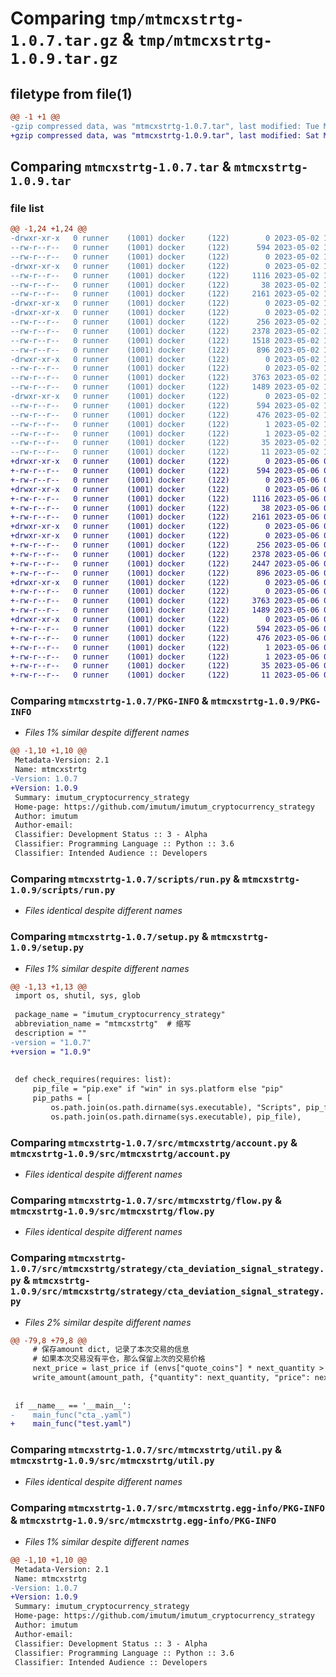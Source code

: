 # Comparing `tmp/mtmcxstrtg-1.0.7.tar.gz` & `tmp/mtmcxstrtg-1.0.9.tar.gz`

## filetype from file(1)

```diff
@@ -1 +1 @@
-gzip compressed data, was "mtmcxstrtg-1.0.7.tar", last modified: Tue May  2 14:14:11 2023, max compression
+gzip compressed data, was "mtmcxstrtg-1.0.9.tar", last modified: Sat May  6 03:35:06 2023, max compression
```

## Comparing `mtmcxstrtg-1.0.7.tar` & `mtmcxstrtg-1.0.9.tar`

### file list

```diff
@@ -1,24 +1,24 @@
-drwxr-xr-x   0 runner    (1001) docker     (122)        0 2023-05-02 14:14:11.357772 mtmcxstrtg-1.0.7/
--rw-r--r--   0 runner    (1001) docker     (122)      594 2023-05-02 14:14:11.357772 mtmcxstrtg-1.0.7/PKG-INFO
--rw-r--r--   0 runner    (1001) docker     (122)        0 2023-05-02 14:14:03.000000 mtmcxstrtg-1.0.7/README.md
-drwxr-xr-x   0 runner    (1001) docker     (122)        0 2023-05-02 14:14:11.357772 mtmcxstrtg-1.0.7/scripts/
--rw-r--r--   0 runner    (1001) docker     (122)     1116 2023-05-02 14:14:03.000000 mtmcxstrtg-1.0.7/scripts/run.py
--rw-r--r--   0 runner    (1001) docker     (122)       38 2023-05-02 14:14:11.357772 mtmcxstrtg-1.0.7/setup.cfg
--rw-r--r--   0 runner    (1001) docker     (122)     2161 2023-05-02 14:14:03.000000 mtmcxstrtg-1.0.7/setup.py
-drwxr-xr-x   0 runner    (1001) docker     (122)        0 2023-05-02 14:14:11.353772 mtmcxstrtg-1.0.7/src/
-drwxr-xr-x   0 runner    (1001) docker     (122)        0 2023-05-02 14:14:11.357772 mtmcxstrtg-1.0.7/src/mtmcxstrtg/
--rw-r--r--   0 runner    (1001) docker     (122)      256 2023-05-02 14:14:03.000000 mtmcxstrtg-1.0.7/src/mtmcxstrtg/__init__.py
--rw-r--r--   0 runner    (1001) docker     (122)     2378 2023-05-02 14:14:03.000000 mtmcxstrtg-1.0.7/src/mtmcxstrtg/account.py
--rw-r--r--   0 runner    (1001) docker     (122)     1518 2023-05-02 14:14:03.000000 mtmcxstrtg-1.0.7/src/mtmcxstrtg/config.py
--rw-r--r--   0 runner    (1001) docker     (122)      896 2023-05-02 14:14:03.000000 mtmcxstrtg-1.0.7/src/mtmcxstrtg/flow.py
-drwxr-xr-x   0 runner    (1001) docker     (122)        0 2023-05-02 14:14:11.357772 mtmcxstrtg-1.0.7/src/mtmcxstrtg/strategy/
--rw-r--r--   0 runner    (1001) docker     (122)        0 2023-05-02 14:14:03.000000 mtmcxstrtg-1.0.7/src/mtmcxstrtg/strategy/__init__.py
--rw-r--r--   0 runner    (1001) docker     (122)     3763 2023-05-02 14:14:03.000000 mtmcxstrtg-1.0.7/src/mtmcxstrtg/strategy/cta_deviation_signal_strategy.py
--rw-r--r--   0 runner    (1001) docker     (122)     1489 2023-05-02 14:14:03.000000 mtmcxstrtg-1.0.7/src/mtmcxstrtg/util.py
-drwxr-xr-x   0 runner    (1001) docker     (122)        0 2023-05-02 14:14:11.357772 mtmcxstrtg-1.0.7/src/mtmcxstrtg.egg-info/
--rw-r--r--   0 runner    (1001) docker     (122)      594 2023-05-02 14:14:11.000000 mtmcxstrtg-1.0.7/src/mtmcxstrtg.egg-info/PKG-INFO
--rw-r--r--   0 runner    (1001) docker     (122)      476 2023-05-02 14:14:11.000000 mtmcxstrtg-1.0.7/src/mtmcxstrtg.egg-info/SOURCES.txt
--rw-r--r--   0 runner    (1001) docker     (122)        1 2023-05-02 14:14:11.000000 mtmcxstrtg-1.0.7/src/mtmcxstrtg.egg-info/dependency_links.txt
--rw-r--r--   0 runner    (1001) docker     (122)        1 2023-05-02 14:14:11.000000 mtmcxstrtg-1.0.7/src/mtmcxstrtg.egg-info/not-zip-safe
--rw-r--r--   0 runner    (1001) docker     (122)       35 2023-05-02 14:14:11.000000 mtmcxstrtg-1.0.7/src/mtmcxstrtg.egg-info/requires.txt
--rw-r--r--   0 runner    (1001) docker     (122)       11 2023-05-02 14:14:11.000000 mtmcxstrtg-1.0.7/src/mtmcxstrtg.egg-info/top_level.txt
+drwxr-xr-x   0 runner    (1001) docker     (122)        0 2023-05-06 03:35:06.421004 mtmcxstrtg-1.0.9/
+-rw-r--r--   0 runner    (1001) docker     (122)      594 2023-05-06 03:35:06.421004 mtmcxstrtg-1.0.9/PKG-INFO
+-rw-r--r--   0 runner    (1001) docker     (122)        0 2023-05-06 03:34:56.000000 mtmcxstrtg-1.0.9/README.md
+drwxr-xr-x   0 runner    (1001) docker     (122)        0 2023-05-06 03:35:06.417004 mtmcxstrtg-1.0.9/scripts/
+-rw-r--r--   0 runner    (1001) docker     (122)     1116 2023-05-06 03:34:56.000000 mtmcxstrtg-1.0.9/scripts/run.py
+-rw-r--r--   0 runner    (1001) docker     (122)       38 2023-05-06 03:35:06.421004 mtmcxstrtg-1.0.9/setup.cfg
+-rw-r--r--   0 runner    (1001) docker     (122)     2161 2023-05-06 03:34:56.000000 mtmcxstrtg-1.0.9/setup.py
+drwxr-xr-x   0 runner    (1001) docker     (122)        0 2023-05-06 03:35:06.417004 mtmcxstrtg-1.0.9/src/
+drwxr-xr-x   0 runner    (1001) docker     (122)        0 2023-05-06 03:35:06.421004 mtmcxstrtg-1.0.9/src/mtmcxstrtg/
+-rw-r--r--   0 runner    (1001) docker     (122)      256 2023-05-06 03:34:56.000000 mtmcxstrtg-1.0.9/src/mtmcxstrtg/__init__.py
+-rw-r--r--   0 runner    (1001) docker     (122)     2378 2023-05-06 03:34:56.000000 mtmcxstrtg-1.0.9/src/mtmcxstrtg/account.py
+-rw-r--r--   0 runner    (1001) docker     (122)     2447 2023-05-06 03:34:56.000000 mtmcxstrtg-1.0.9/src/mtmcxstrtg/config.py
+-rw-r--r--   0 runner    (1001) docker     (122)      896 2023-05-06 03:34:56.000000 mtmcxstrtg-1.0.9/src/mtmcxstrtg/flow.py
+drwxr-xr-x   0 runner    (1001) docker     (122)        0 2023-05-06 03:35:06.421004 mtmcxstrtg-1.0.9/src/mtmcxstrtg/strategy/
+-rw-r--r--   0 runner    (1001) docker     (122)        0 2023-05-06 03:34:56.000000 mtmcxstrtg-1.0.9/src/mtmcxstrtg/strategy/__init__.py
+-rw-r--r--   0 runner    (1001) docker     (122)     3763 2023-05-06 03:34:56.000000 mtmcxstrtg-1.0.9/src/mtmcxstrtg/strategy/cta_deviation_signal_strategy.py
+-rw-r--r--   0 runner    (1001) docker     (122)     1489 2023-05-06 03:34:56.000000 mtmcxstrtg-1.0.9/src/mtmcxstrtg/util.py
+drwxr-xr-x   0 runner    (1001) docker     (122)        0 2023-05-06 03:35:06.421004 mtmcxstrtg-1.0.9/src/mtmcxstrtg.egg-info/
+-rw-r--r--   0 runner    (1001) docker     (122)      594 2023-05-06 03:35:06.000000 mtmcxstrtg-1.0.9/src/mtmcxstrtg.egg-info/PKG-INFO
+-rw-r--r--   0 runner    (1001) docker     (122)      476 2023-05-06 03:35:06.000000 mtmcxstrtg-1.0.9/src/mtmcxstrtg.egg-info/SOURCES.txt
+-rw-r--r--   0 runner    (1001) docker     (122)        1 2023-05-06 03:35:06.000000 mtmcxstrtg-1.0.9/src/mtmcxstrtg.egg-info/dependency_links.txt
+-rw-r--r--   0 runner    (1001) docker     (122)        1 2023-05-06 03:35:06.000000 mtmcxstrtg-1.0.9/src/mtmcxstrtg.egg-info/not-zip-safe
+-rw-r--r--   0 runner    (1001) docker     (122)       35 2023-05-06 03:35:06.000000 mtmcxstrtg-1.0.9/src/mtmcxstrtg.egg-info/requires.txt
+-rw-r--r--   0 runner    (1001) docker     (122)       11 2023-05-06 03:35:06.000000 mtmcxstrtg-1.0.9/src/mtmcxstrtg.egg-info/top_level.txt
```

### Comparing `mtmcxstrtg-1.0.7/PKG-INFO` & `mtmcxstrtg-1.0.9/PKG-INFO`

 * *Files 1% similar despite different names*

```diff
@@ -1,10 +1,10 @@
 Metadata-Version: 2.1
 Name: mtmcxstrtg
-Version: 1.0.7
+Version: 1.0.9
 Summary: imutum_cryptocurrency_strategy
 Home-page: https://github.com/imutum/imutum_cryptocurrency_strategy
 Author: imutum
 Author-email: 
 Classifier: Development Status :: 3 - Alpha
 Classifier: Programming Language :: Python :: 3.6
 Classifier: Intended Audience :: Developers
```

### Comparing `mtmcxstrtg-1.0.7/scripts/run.py` & `mtmcxstrtg-1.0.9/scripts/run.py`

 * *Files identical despite different names*

### Comparing `mtmcxstrtg-1.0.7/setup.py` & `mtmcxstrtg-1.0.9/setup.py`

 * *Files 1% similar despite different names*

```diff
@@ -1,13 +1,13 @@
 import os, shutil, sys, glob
 
 package_name = "imutum_cryptocurrency_strategy"
 abbreviation_name = "mtmcxstrtg"  # 缩写
 description = ""
-version = "1.0.7"
+version = "1.0.9"
 
 
 def check_requires(requires: list):
     pip_file = "pip.exe" if "win" in sys.platform else "pip"
     pip_paths = [
         os.path.join(os.path.dirname(sys.executable), "Scripts", pip_file),
         os.path.join(os.path.dirname(sys.executable), pip_file),
```

### Comparing `mtmcxstrtg-1.0.7/src/mtmcxstrtg/account.py` & `mtmcxstrtg-1.0.9/src/mtmcxstrtg/account.py`

 * *Files identical despite different names*

### Comparing `mtmcxstrtg-1.0.7/src/mtmcxstrtg/flow.py` & `mtmcxstrtg-1.0.9/src/mtmcxstrtg/flow.py`

 * *Files identical despite different names*

### Comparing `mtmcxstrtg-1.0.7/src/mtmcxstrtg/strategy/cta_deviation_signal_strategy.py` & `mtmcxstrtg-1.0.9/src/mtmcxstrtg/strategy/cta_deviation_signal_strategy.py`

 * *Files 2% similar despite different names*

```diff
@@ -79,8 +79,8 @@
     # 保存amount dict, 记录了本次交易的信息
     # 如果本次交易没有平仓，那么保留上次的交易价格
     next_price = last_price if (envs["quote_coins"] * next_quantity > 0) else envs["price_current"]
     write_amount(amount_path, {"quantity": next_quantity, "price": next_price, "asset": next_amount})
 
 
 if __name__ == '__main__':
-    main_func("cta_.yaml")
+    main_func("test.yaml")
```

### Comparing `mtmcxstrtg-1.0.7/src/mtmcxstrtg/util.py` & `mtmcxstrtg-1.0.9/src/mtmcxstrtg/util.py`

 * *Files identical despite different names*

### Comparing `mtmcxstrtg-1.0.7/src/mtmcxstrtg.egg-info/PKG-INFO` & `mtmcxstrtg-1.0.9/src/mtmcxstrtg.egg-info/PKG-INFO`

 * *Files 1% similar despite different names*

```diff
@@ -1,10 +1,10 @@
 Metadata-Version: 2.1
 Name: mtmcxstrtg
-Version: 1.0.7
+Version: 1.0.9
 Summary: imutum_cryptocurrency_strategy
 Home-page: https://github.com/imutum/imutum_cryptocurrency_strategy
 Author: imutum
 Author-email: 
 Classifier: Development Status :: 3 - Alpha
 Classifier: Programming Language :: Python :: 3.6
 Classifier: Intended Audience :: Developers
```


